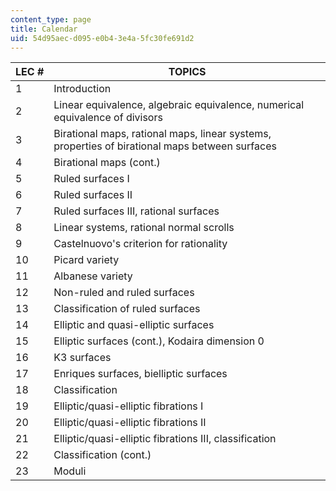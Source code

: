 ```yaml
---
content_type: page
title: Calendar
uid: 54d95aec-d095-e0b4-3e4a-5fc30fe691d2
---
```


| LEC # | TOPICS |
| --- | --- |
| 1 | Introduction |
| 2 | Linear equivalence, algebraic equivalence, numerical equivalence of divisors |
| 3 | Birational maps, rational maps, linear systems, properties of birational maps between surfaces |
| 4 | Birational maps (cont.) |
| 5 | Ruled surfaces I |
| 6 | Ruled surfaces II |
| 7 | Ruled surfaces III, rational surfaces |
| 8 | Linear systems, rational normal scrolls |
| 9 | Castelnuovo's criterion for rationality |
| 10 | Picard variety |
| 11 | Albanese variety |
| 12 | Non-ruled and ruled surfaces |
| 13 | Classification of ruled surfaces |
| 14 | Elliptic and quasi-elliptic surfaces |
| 15 | Elliptic surfaces (cont.), Kodaira dimension 0 |
| 16 | K3 surfaces |
| 17 | Enriques surfaces, bielliptic surfaces |
| 18 | Classification |
| 19 | Elliptic/quasi-elliptic fibrations I |
| 20 | Elliptic/quasi-elliptic fibrations II |
| 21 | Elliptic/quasi-elliptic fibrations III, classification |
| 22 | Classification (cont.) |
| 23 | Moduli